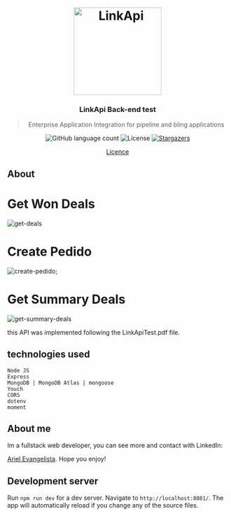 <h1 align="center">
    <img alt="LinkApi" src="https://www.linkapi.solutions/uploads/2019/10/LinkApi-Logo-2019.png" width="200px" />
</h1>

<h3 align="center">
  LinkApi Back-end test
</h3>

<blockquote align="center">Enterprise Application Integration for pipeline and bling applications</blockquote>

<p align="center">
  <img alt="GitHub language count" src="https://img.shields.io/github/languages/count/GitArika/pipeline-bling-integration-api?color=%2304D361">

  <img alt="License" src="https://img.shields.io/badge/license-MIT-%2304D361">

  <a href="https://github.com/GitArika/pipeline-bling-integration-api/stargazers">
    <img alt="Stargazers" src="https://img.shields.io/github/stars/GitArika/pipeline-bling-integration-api?style=social">
  </a>
</p>

<p align="center">
  <a href="#memo-licença">Licence</a>
</p>

## About

# Get Won Deals
![get-deals](https://media.giphy.com/media/f9x3uInlXpXfB7Q7TQ/giphy.gif)

# Create Pedido
![create-pedido](https://media.giphy.com/media/kGuqzU2BcsZwSSLevF/giphy.gif);

# Get Summary Deals
![get-summary-deals](https://media.giphy.com/media/eKsOhZPIKXl4wyGvEl/giphy.gif)

this API was implemented following the LinkApiTest.pdf file.

## technologies used

`Node JS`<br/>
`Express`<br/>
`MongoDB | MongoDB Atlas | mongoose`<br/>
`Youch`<br/>
`CORS`<br/>
`dotenv`<br/>
`moment`<br/>

## About me

Im a fullstack web developer, you can see more and contact with LinkedIn:

[Ariel Evangelista](https://www.linkedin.com/in/ariel-evangelista-a4677614b/). Hope you enjoy!

## Development server

Run `npm run dev` for a dev server. Navigate to `http://localhost:8081/`. The app will automatically reload if you change any of the source files.
